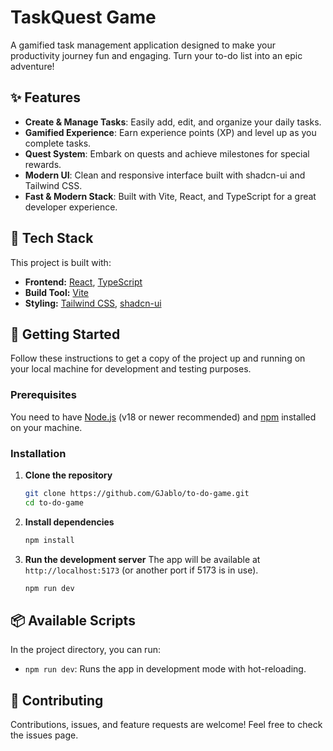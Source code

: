 # TaskQuest Game

A gamified task management application designed to make your productivity journey fun and engaging. Turn your to-do list into an epic adventure!

## ✨ Features

- **Create & Manage Tasks**: Easily add, edit, and organize your daily tasks.
- **Gamified Experience**: Earn experience points (XP) and level up as you complete tasks.
- **Quest System**: Embark on quests and achieve milestones for special rewards.
- **Modern UI**: Clean and responsive interface built with shadcn-ui and Tailwind CSS.
- **Fast & Modern Stack**: Built with Vite, React, and TypeScript for a great developer experience.

## 🚀 Tech Stack

This project is built with:

- **Frontend:** [React](https://reactjs.org/), [TypeScript](https://www.typescriptlang.org/)
- **Build Tool:** [Vite](https://vitejs.dev/)
- **Styling:** [Tailwind CSS](https://tailwindcss.com/), [shadcn-ui](https://ui.shadcn.com/)

## 🏁 Getting Started

Follow these instructions to get a copy of the project up and running on your local machine for development and testing purposes.

### Prerequisites

You need to have [Node.js](https://nodejs.org/en/) (v18 or newer recommended) and [npm](https://www.npmjs.com/) installed on your machine.

### Installation

1.  **Clone the repository**
    ```sh
    git clone https://github.com/GJablo/to-do-game.git
    cd to-do-game
    ```

2.  **Install dependencies**
    ```sh
    npm install
    ```

3.  **Run the development server**
    The app will be available at `http://localhost:5173` (or another port if 5173 is in use).
    ```sh
    npm run dev
    ```

## 📦 Available Scripts

In the project directory, you can run:

- `npm run dev`: Runs the app in development mode with hot-reloading.


## 🤝 Contributing

Contributions, issues, and feature requests are welcome! Feel free to check the issues page.
